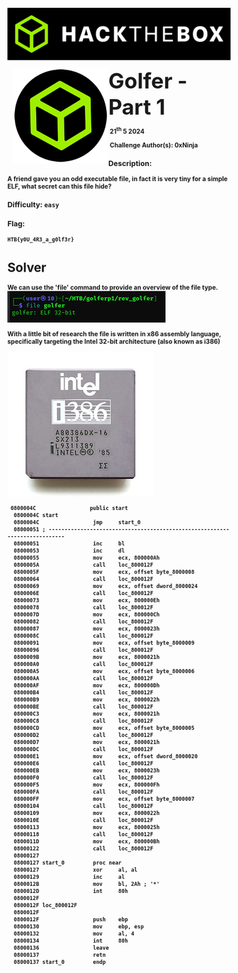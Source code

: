 ![](images/banner.png)







<img src="images/htb.png" style="margin-left: 20px; zoom: 60%;" align=left />    	<font size="10"> <b>Golfer - Part 1<b></font>

​		21<sup>th</sup> 5 2024

​		Challenge Author(s): 
   0xNinja
​		

 



### Description:

A friend gave you an odd executable file, in fact it is very tiny for a simple ELF, what secret can this file hide?


### Difficulty: `easy`

### Flag:

`HTB{y0U_4R3_a_g0lf3r}`


# Solver

We can use the 'file' command to provide an overview of the file type.
<img src="images/Screenshot 2024-05-20 223226.png" />  

With a little bit of research the file  is written in x86 assembly language, specifically targeting the Intel 32-bit architecture (also known as i386)

<img src="images/KL_Intel_i386DX.jpg" /> 

```assembly
 0800004C                 public start
  0800004C start                                  
  0800004C                 jmp     start_0
  08000051 ; ---------------------------------------------------------------------------
  08000051                 inc     bl
  08000053                 inc     dl
  08000055                 mov     ecx, 800000Ah
  0800005A                 call    loc_800012F
  0800005F                 mov     ecx, offset byte_8000008
  08000064                 call    loc_800012F
  08000069                 mov     ecx, offset dword_8000024
  0800006E                 call    loc_800012F
  08000073                 mov     ecx, 800000Eh
  08000078                 call    loc_800012F
  0800007D                 mov     ecx, 800000Ch
  08000082                 call    loc_800012F
  08000087                 mov     ecx, 8000023h
  0800008C                 call    loc_800012F
  08000091                 mov     ecx, offset byte_8000009
  08000096                 call    loc_800012F
  0800009B                 mov     ecx, 8000021h
  080000A0                 call    loc_800012F
  080000A5                 mov     ecx, offset byte_8000006
  080000AA                 call    loc_800012F
  080000AF                 mov     ecx, 800000Dh
  080000B4                 call    loc_800012F
  080000B9                 mov     ecx, 8000022h
  080000BE                 call    loc_800012F
  080000C3                 mov     ecx, 8000021h
  080000C8                 call    loc_800012F
  080000CD                 mov     ecx, offset byte_8000005
  080000D2                 call    loc_800012F
  080000D7                 mov     ecx, 8000021h
  080000DC                 call    loc_800012F
  080000E1                 mov     ecx, offset dword_8000020
  080000E6                 call    loc_800012F
  080000EB                 mov     ecx, 8000023h
  080000F0                 call    loc_800012F
  080000F5                 mov     ecx, 800000Fh
  080000FA                 call    loc_800012F
  080000FF                 mov     ecx, offset byte_8000007
  08000104                 call    loc_800012F
  08000109                 mov     ecx, 8000022h
  0800010E                 call    loc_800012F
  08000113                 mov     ecx, 8000025h
  08000118                 call    loc_800012F
  0800011D                 mov     ecx, 800000Bh
  08000122                 call    loc_800012F
  08000127
  08000127 start_0         proc near              
  08000127                 xor     al, al
  08000129                 inc     al
  0800012B                 mov     bl, 2Ah ; '*'
  0800012D                 int     80h
  0800012F
  0800012F loc_800012F                           
  0800012F                                        
  0800012F                 push    ebp
  08000130                 mov     ebp, esp
  08000132                 mov     al, 4
  08000134                 int     80h
  08000136                 leave
  08000137                 retn
  08000137 start_0         endp
```
